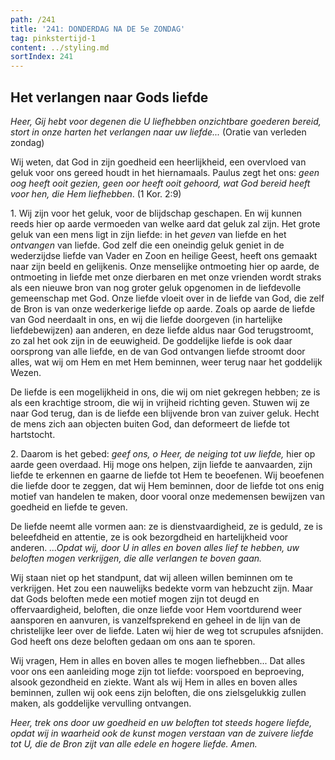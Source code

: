 ```yaml
---
path: /241
title: '241: DONDERDAG NA DE 5e ZONDAG'
tag: pinkstertijd-1
content: ../styling.md
sortIndex: 241
---
```


## Het verlangen naar Gods liefde

_Heer, Gij hebt voor degenen die U liefhebben onzichtbare goederen bereid, stort in onze harten het verlangen naar uw liefde..._ (Oratie van verleden zondag)

Wij weten, dat God in zijn goedheid een heerlijkheid, een overvloed van geluk voor ons gereed houdt in het hiernamaals. Paulus zegt het ons: _geen oog heeft ooit gezien, geen oor heeft ooit gehoord, wat God bereid heeft voor hen, die Hem liefhebben_. (1 Kor. 2:9)

1\. Wij zijn voor het geluk, voor de blijdschap geschapen. En wij kunnen reeds hier op aarde vermoeden van welke aard dat geluk zal zijn. Het grote geluk van een mens ligt in zijn liefde: in het _geven_ van liefde en het _ontvangen_ van liefde. God zelf die een oneindig geluk geniet in de wederzijdse liefde van Vader en Zoon en heilige Geest, heeft ons gemaakt naar zijn beeld en gelijkenis. Onze menselijke ontmoeting hier op aarde, de ontmoeting in liefde met onze dierbaren en met onze vrienden wordt straks als een nieuwe bron van nog groter geluk opgenomen in de liefdevolle gemeenschap met God. Onze liefde vloeit over in de liefde van God, die zelf de Bron is van onze wederkerige liefde op aarde. Zoals op aarde de liefde van God neerdaalt in ons, en wij die liefde doorgeven (in hartelijke liefdebewijzen) aan anderen, en deze liefde aldus naar God terugstroomt, zo zal het ook zijn in de eeuwigheid. De goddelijke liefde is ook daar oorsprong van alle liefde, en de van God ontvangen liefde stroomt door alles, wat wij om Hem en met Hem beminnen, weer terug naar het goddelijk Wezen.

De liefde is een mogelijkheid in ons, die wij om niet gekregen hebben; ze is als een krachtige stroom, die wij in vrijheid richting geven. Stuwen wij ze naar God terug, dan is de liefde een blijvende bron van zuiver geluk. Hecht de mens zich aan objecten buiten God, dan deformeert de liefde tot hartstocht.

2\. Daarom is het gebed: _geef ons, o Heer, de neiging tot uw liefde,_ hier op aarde geen overdaad. Hij moge ons helpen, zijn liefde te aanvaarden, zijn liefde te erkennen en gaarne de liefde tot Hem te beoefenen. Wij beoefenen die liefde door te zeggen, dat wij Hem beminnen, door de liefde tot ons enig motief van handelen te maken, door vooral onze medemensen bewijzen van goedheid en liefde te geven.

De liefde neemt alle vormen aan: ze is dienstvaardigheid, ze is geduld, ze is beleefdheid en attentie, ze is ook bezorgdheid en hartelijkheid voor anderen. _...Opdat wij, door U in alles en boven alles lief te hebben, uw beloften mogen verkrijgen, die alle verlangen te boven gaan._

Wij staan niet op het standpunt, dat wij alleen willen beminnen om te verkrijgen. Het zou een nauwelijks bedekte vorm van hebzucht zijn. Maar dat Gods beloften mede een motief mogen zijn tot deugd en offervaardigheid, beloften, die onze liefde voor Hem voortdurend weer aansporen en aanvuren, is vanzelfsprekend en geheel in de lijn van de christelijke leer over de liefde. Laten wij hier de weg tot scrupules afsnijden. God heeft ons deze beloften gedaan om ons aan te sporen.

Wij vragen, Hem in alles en boven alles te mogen liefhebben... Dat alles voor ons een aanleiding moge zijn tot liefde: voorspoed en beproeving, alsook gezondheid en ziekte. Want als wij Hem in alles en boven alles beminnen, zullen wij ook eens zijn beloften, die ons zielsgelukkig zullen maken, als goddelijke vervulling ontvangen.

_Heer, trek ons door uw goedheid en uw beloften tot steeds hogere liefde, opdat wij in waarheid ook de kunst mogen verstaan van de zuivere liefde tot U, die de Bron zijt van alle edele en hogere liefde. Amen._

